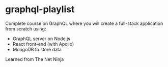 # graphql-playlist
Complete course on GraphQL where you will create a full-stack application from scratch using:
- GraphQL server on Node.js
- React front-end (with Apollo)
- MongoDB to store data

Learned from The Net Ninja 
